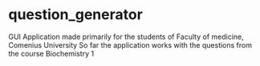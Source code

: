 # question_generator
GUI Application made primarily for the students of Faculty of medicine, Comenius University
So far the application works with the questions from the course Biochemistry 1 
